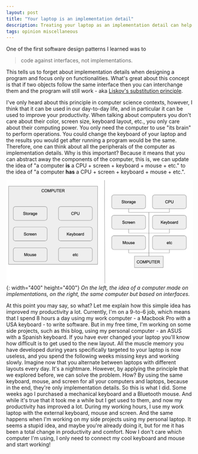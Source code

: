 ```yaml
---
layout: post
title: "Your laptop is an implementation detail"
description: Treating your laptop as an implementation detail can help your productivity.
tags: opinion miscellaneous
---
```


One of the first software design patterns I learned was to 

>code against interfaces, not implementations. 

This tells us to forget about implementation details when designing a program and focus only on functionalities. What's great about this concept is that if two objects follow the same interface then you can interchange them and the program will still work - aka [Liskov's substitution principle](https://en.wikipedia.org/wiki/Liskov_substitution_principle). 

I've only heard about this principle in computer science contexts, however, I think that it can be used in our day-to-day life, and in particular it can be used to improve your productivity. When talking about computers you don't care about their color, screen size, keyboard layout, etc., you only care about their computing power. You only need the computer to use "its brain" to perform operations. You could change the keyboard of your laptop and the results you would get after running a program would be the same. Therefore, one can think about all the peripherals of the computer as implementation details. Why is this important? Because it means that you can abstract away the components of the computer, this is, we can update the idea of "a computer **is** a CPU + screen + keyboard + mouse + etc." to the idea of "a computer **has** a CPU + screen + keyboard + mouse + etc.".

![blobs](/docs/productivity-trick/oop-computer.png){: width="400" height="400"}
_On the left, the idea of a computer made on implementations, on the right, the same computer but based on interfaces._

At this point you may say, so what? Let me explain how this simple idea has improved my productivity a lot. Currently, I'm on a 9-to-6 job, which means that I spend 8 hours a day using my work computer - a Macbook Pro with a USA keyboard - to write software. But in my free time, I'm working on some side projects, such as this blog, using my personal computer - an ASUS with a Spanish keyboard. If you have ever changed your laptop you'll know how difficult is to get used to the new layout. All the muscle memory you have developed during years specifically targeted to your laptop is now useless, and you spend the following weeks missing keys and working slowly. Imagine now that you alternate between laptops with different layouts every day. It's a nightmare. However, by applying the principle that we explored before, we can solve the problem. How? By using the same keyboard, mouse, and screen for all your computers and laptops, because in the end, they're only implementation details. So this is what I did. Some weeks ago I purchased a mechanical keyboard and a Bluetooth mouse. And while it's true that it took me a while but I get used to them, and now my productivity has improved a lot. During my working hours, I use my work laptop with the external keyboard, mouse and screen. And the same happens when I'm working on my side projects using my personal laptop. It seems a stupid idea, and maybe you're already doing it, but for me it has been a total change in productivity and comfort. Now I don't care which computer I'm using, I only need to connect my cool keyboard and mouse and start working!
